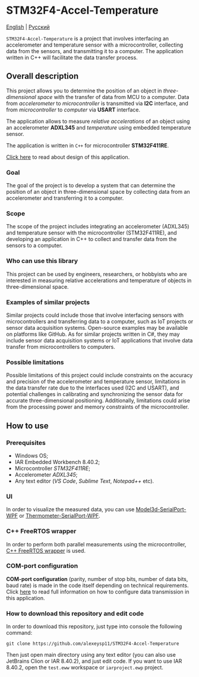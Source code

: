# STM32F4-Accel-Temperature 

[English](README.md) | [Русский](README.ru.md)

`STM32F4-Accel-Temperature` is a project that involves interfacing an accelerometer and temperature sensor with a microcontroller, collecting data from the sensors, and transmitting it to a computer. The application written in C++ will facilitate the data transfer process.

## Overall description

This project allows you to determine the position of an object in *three-dimensional space* with the transfer of data from MCU to a computer.
Data from *accelerometer* to *microcontroller* is transmitted via **I2C** interface, and from *microcontroller* to *computer* via **USART** interface.

The application allows to measure *relative accelerations* of an object using an accelerometer **ADXL345** and *temperature* using embedded temperature sensor. 

The application is written in `C++` for microcontroller **STM32F411RE**. 

[Click here](Docs/Design.md) to read about design of this application. 

### Goal

The goal of the project is to develop a system that can determine the position of an object in three-dimensional space by collecting data from an accelerometer and transferring it to a computer.

### Scope

The scope of the project includes integrating an accelerometer (ADXL345) and temperature sensor with the microcontroller (STM32F411RE), and developing an application in C++ to collect and transfer data from the sensors to a computer.

### Who can use this library

This project can be used by engineers, researchers, or hobbyists who are interested in measuring relative accelerations and temperature of objects in three-dimensional space.

### Examples of similar projects 

Similar projects could include those that involve interfacing sensors with microcontrollers and transferring data to a computer, such as IoT projects or sensor data acquisition systems. Open-source examples may be available on platforms like GitHub. As for similar projects written in C#, they may include sensor data acquisition systems or IoT applications that involve data transfer from microcontrollers to computers.

### Possible limitations

Possible limitations of this project could include constraints on the accuracy and precision of the accelerometer and temperature sensor, limitations in the data transfer rate due to the interfaces used (I2C and USART), and potential challenges in calibrating and synchronizing the sensor data for accurate three-dimensional positioning. Additionally, limitations could arise from the processing power and memory constraints of the microcontroller.

## How to use 

### Prerequisites

- Windows OS; 
- IAR Embedded Workbench 8.40.2; 
- Microcontroller *STM32F411RE*;
- Accelerometer *ADXL345*; 
- Any text editor (*VS Code*, *Sublime Text*, *Notepad++* etc). 

### UI 

In order to visualize the measured data, you can use [Model3d-SerialPort-WPF](https://github.com/alexeysp11/Model3d-SerialPort-WPF) or [Thermometer-SerialPort-WPF](https://github.com/alexeysp11/Thermometer-SerialPort-WPF). 

### C++ FreeRTOS wrapper 

In order to perform both parallel measurements using the microcontroller, [C++ FreeRTOS wrapper](https://github.com/lamer0k/RtosWrapper) is used. 

### COM-port configuration

**COM-port configuration** (parity, number of stop bits, number of data bits, baud rate) is made in the code itself depending on technical requirements.
Click [here](Docs/DataTransmission.md) to read full information on how to configure data transmission in this application. 

### How to download this repository and edit code 

In order to download this repository, just type into console the following command: 
```
git clone https://github.com/alexeysp11/STM32F4-Accel-Temperature
```

Then just open main directory using any text editor (you can also use JetBrains Clion or IAR 8.40.2), and just edit code. 
If you want to use IAR 8.40.2, open the `test.eww` workspace or `iarproject.ewp` project.
